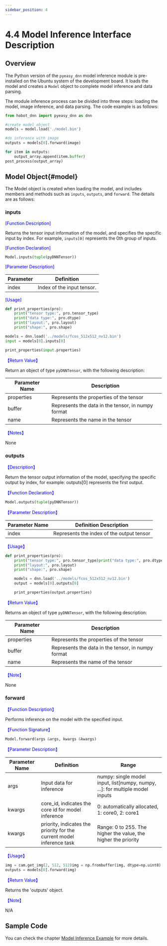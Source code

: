 ```yaml
---
sidebar_position: 4
---
```

# 4.4 Model Inference Interface Description

## Overview

The Python version of the `pyeasy_dnn` model inference module is pre-installed on the Ubuntu system of the development board. It loads the model and creates a `Model` object to complete model inference and data parsing.

The module inference process can be divided into three steps: loading the model, image inference, and data parsing. The code example is as follows:

```python
from hobot_dnn import pyeasy_dnn as dnn

#create model object
models = model.load('./model.bin')

#do inference with image
outputs = models[0].forward(image)

for item in outputs:
    output_array.append(item.buffer)
post_process(output_array)
```

## Model Object{#model}

The Model object is created when loading the model, and includes members and methods such as `inputs`, `outputs`, and `forward`. The details are as follows:

### inputs

<font color='Blue'>[Function Description]</font>

Returns the tensor input information of the model, and specifies the specific input by index. For example, `inputs[0]` represents the 0th group of inputs.

<font color='Blue'>[Function Declaration]</font>

```python
Model.inputs(tuple(pyDNNTensor))
```

<font color='Blue'>[Parameter Description]</font>

| Parameter  | Definition |
| ---------- | ---------- |
| index | Index of the input tensor. |

<font color='Blue'>[Usage]</font>

```python
def print_properties(pro):
    print("tensor type:", pro.tensor_type)
    print("data type:", pro.dtype)
    print("layout:", pro.layout)
    print("shape:", pro.shape)

models = dnn.load('../models/fcos_512x512_nv12.bin')
input = models[0].inputs[0]

print_properties(input.properties)
```

<font color='Blue'>【Return Value】</font>  

Return an object of type `pyDNNTensor`, with the following description:

| Parameter Name | Description |
| ------ | ----- |
| properties  | Represents the properties of the tensor  |
| buffer    | Represents the data in the tensor, in numpy format |
| name    | Represents the name in the tensor |

<font color='Blue'>【Notes】</font>  

None

### outputs

<font color='Blue'>【Description】</font>  

Return the tensor output information of the model, specifying the specific output by index, for example: outputs[0] represents the first output.

<font color='Blue'>【Function Declaration】</font>  

```python
Model.outputs(tuple(pyDNNTensor))
```

<font color='Blue'>【Parameter Description】</font>  

| Parameter Name      | Definition Description                  |
| ----------- | ------------------------ |
| index | Represents the index of the output tensor |

<font color='Blue'>【Usage】</font>  

```python
def print_properties(pro):
    print("tensor type:", pro.tensor_type)print("data type:", pro.dtype)
    print("layout:", pro.layout)
    print("shape:", pro.shape)

    models = dnn.load('../models/fcos_512x512_nv12.bin')
    output = models[0].outputs[0]

    print_properties(output.properties)

```

<font color='Blue'>【Return Value】</font>  

Returns an object of type `pyDNNTensor`, with the following description:

| Parameter Name | Description |
| ------ | ----- |
| properties  | Represents the properties of the tensor  |
| buffer    | Represents the data in the tensor, in numpy format |
| name    | Represents the name of the tensor |

<font color='Blue'>【Note】</font>  

None


### forward

<font color='Blue'>【Function Description】</font>  

Performs inference on the model with the specified input.

<font color='Blue'>【Function Signature】</font>  

```python
Model.forward(args &args, kwargs &kwargs)
```

<font color='Blue'>【Parameter Description】</font>  

| Parameter Name      | Definition                  | Range |
| ----------- | ------------------------ | ------- |
| args | Input data for inference | numpy: single model input, list[numpy, numpy, ...]: for multiple model inputs |
| kwargs | core_id, indicates the core id for model inference | 0: automatically allocated, 1: core0, 2: core1 |
| kwargs | priority, indicates the priority for the current model inference task | Range: 0 to 255. The higher the value, the higher the priority |

<font color='Blue'>【Usage】</font>  

```python
img = cam.get_img(2, 512, 512)img = np.frombuffer(img, dtype=np.uint8)
outputs = models[0].forward(img)
```

<font color='Blue'>【Return Value】</font>  

Returns the 'outputs' object.


<font color='Blue'>【Note】</font>  

N/A

## Sample Code
You can check the chapter [Model Inference Example](./pydev_dnn_demo) for more details.